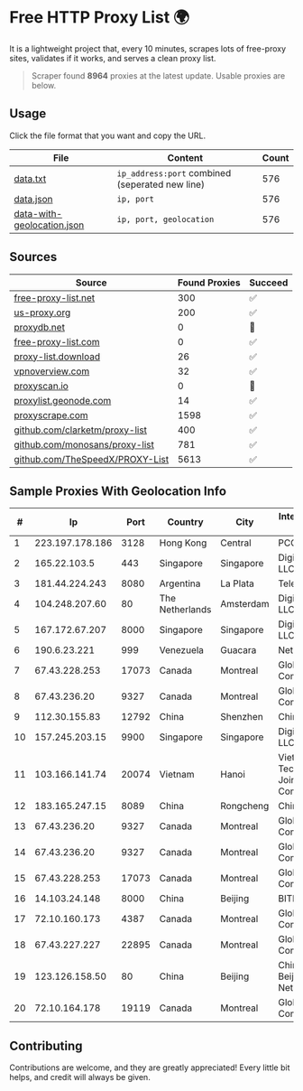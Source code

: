 
# Free HTTP Proxy List 🌍

It is a lightweight project that, every 10 minutes, scrapes lots of free-proxy sites, validates if it works, and serves a clean proxy list.


> Scraper found **8964** proxies at the latest update. Usable proxies are below.

## Usage

Click the file format that you want and copy the URL.


|File|Content|Count|
|----|-------|-----|
|[data.txt](https://raw.githubusercontent.com/themiralay/Proxy-List-World/master/data.txt)|`ip_address:port` combined (seperated new line)|576|
|[data.json](https://raw.githubusercontent.com/themiralay/Proxy-List-World/master/data.json)|`ip, port`|576|
|[data-with-geolocation.json](https://raw.githubusercontent.com/themiralay/Proxy-List-World/master/data-with-geolocation.json)|`ip, port, geolocation`|576|

## Sources

|Source|Found Proxies|Succeed|
|------|-------------|-------|
|[free-proxy-list.net](https://free-proxy-list.net)|300|✅|
|[us-proxy.org](https://www.us-proxy.org)|200|✅|
|[proxydb.net](http://proxydb.net)|0|🚫|
|[free-proxy-list.com](https://free-proxy-list.com/?page=&port=&type%5B%5D=http&type%5B%5D=https&up_time=0&search=Search)|0|✅|
|[proxy-list.download](https://www.proxy-list.download/HTTP)|26|✅|
|[vpnoverview.com](https://vpnoverview.com/privacy/anonymous-browsing/free-proxy-servers)|32|✅|
|[proxyscan.io](https://www.proxyscan.io)|0|🚫|
|[proxylist.geonode.com](https://proxylist.geonode.com/api/proxy-list?limit=300&page=1&sort_by=lastChecked&sort_type=desc&protocols=http,https)|14|✅|
|[proxyscrape.com](https://api.proxyscrape.com/v2/?request=displayproxies&protocol=http&timeout=10000&country=all&ssl=all&anonymity=all)|1598|✅|
|[github.com/clarketm/proxy-list](https://raw.githubusercontent.com/clarketm/proxy-list/master/proxy-list-raw.txt)|400|✅|
|[github.com/monosans/proxy-list](https://raw.githubusercontent.com/monosans/proxy-list/main/proxies/http.txt)|781|✅|
|[github.com/TheSpeedX/PROXY-List](https://raw.githubusercontent.com/TheSpeedX/PROXY-List/master/http.txt)|5613|✅|


## Sample Proxies With Geolocation Info

|#|Ip|Port|Country|City|Internet Service Provider|
|-|--|----|-------|----|-------------------------|
|1|223.197.178.186|3128|Hong Kong|Central|PCCW IMSBiz|
|2|165.22.103.5|443|Singapore|Singapore|DigitalOcean, LLC|
|3|181.44.224.243|8080|Argentina|La Plata|Telecentro S.A.|
|4|104.248.207.60|80|The Netherlands|Amsterdam|DigitalOcean, LLC|
|5|167.172.67.207|8000|Singapore|Singapore|DigitalOcean, LLC|
|6|190.6.23.221|999|Venezuela|Guacara|Net Uno|
|7|67.43.228.253|17073|Canada|Montreal|GloboTech Communications|
|8|67.43.236.20|9327|Canada|Montreal|GloboTech Communications|
|9|112.30.155.83|12792|China|Shenzhen|China Mobile|
|10|157.245.203.15|9900|Singapore|Singapore|DigitalOcean, LLC|
|11|103.166.141.74|20074|Vietnam|Hanoi|Viet NAM Cloud Technology Joint Stock Company|
|12|183.165.247.15|8089|China|Rongcheng|Chinanet|
|13|67.43.236.20|9327|Canada|Montreal|GloboTech Communications|
|14|67.43.236.20|9327|Canada|Montreal|GloboTech Communications|
|15|67.43.228.253|17073|Canada|Montreal|GloboTech Communications|
|16|14.103.24.148|8000|China|Beijing|BITNET|
|17|72.10.160.173|4387|Canada|Montreal|GloboTech Communications|
|18|67.43.227.227|22895|Canada|Montreal|GloboTech Communications|
|19|123.126.158.50|80|China|Beijing|China Unicom Beijing Province Network|
|20|72.10.164.178|19119|Canada|Montreal|GloboTech Communications|



## Contributing

Contributions are welcome, and they are greatly appreciated! Every
little bit helps, and credit will always be given.

